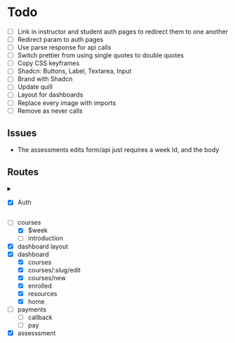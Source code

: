 # Todo

- [ ] Link in instructor and student auth pages to redirect them to one another
- [ ] Redirect param to auth pages
- [ ] Use parse response for api calls
- [ ] Switch prettier from using single quotes to double quotes
- [ ] Copy CSS keyframes
- [ ] Shadcn: Buttons, Label, Textarea, Input
- [ ] Brand with Shadcn
- [ ] Update quill
- [ ] Layout for dashboards
- [ ] Replace every image with imports
- [ ] Remove as never calls

## Issues

- The assessments edits form/api just requires a week Id, and the body

## Routes

<details>
<summary>

- [x] Auth

</summary>

- [x] login/student
- [x] login/instructor
- [x] signup/student
- [x] signup/instructor

</details>

- [ ] courses
  - [x] $week
  - [ ] introduction
- [x] dashboard layout
- [x] dashboard
  - [x] courses
  - [x] courses/:slug/edit
  - [x] courses/new
  - [x] enrolled
  - [x] resources
  - [x] home
- [ ] payments
  - [ ] callback
  - [ ] pay
- [x] assesssment
